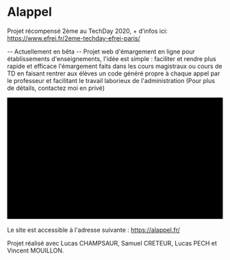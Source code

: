 # Alappel

Projet récompensé 2ème au TechDay 2020, + d’infos ici: https://www.efrei.fr/2eme-techday-efrei-paris/

-- Actuellement en bêta --
Projet web d'émargement en ligne pour établissements d'enseignements, l'idée est simple : faciliter et rendre plus rapide et efficace l'émargement faits dans les cours magistraux ou cours de TD en faisant rentrer aux élèves un code généré propre à chaque appel par le professeur et facilitant le travail laborieux de l'administration (Pour plus de détails, contactez moi en privé)

![](https://github.com/LucasPECH/Alappel/blob/master/video.gif)

Le site est accessible à l'adresse suivante : https://alappel.fr/

Projet réalisé avec Lucas CHAMPSAUR, Samuel CRETEUR, Lucas PECH et Vincent MOUILLON.
